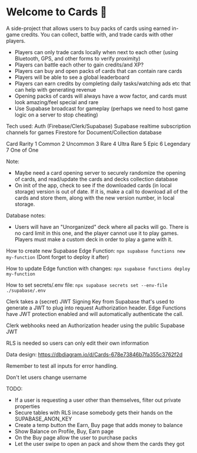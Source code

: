 # Welcome to Cards 👋

A side-project that allows users to buy packs of cards using earned in-game credits.
You can collect, battle with, and trade cards with other players.

- Players can only trade cards locally when next to each other (using Bluetooth, GPS, and other forms to verify proximity)
- Players can battle each other to gain credits/and XP?
- Players can buy and open packs of cards that can contain rare cards
- Players will be able to see a global leaderboard
- Players can earn credits by completing daily tasks/watching ads etc that can help with generating revenue
- Opening packs of cards will always have a wow factor, and cards must look amazing/feel special and rare
- Use Supabase broadcast for gameplay (perhaps we need to host game logic on a server to stop cheating)

Tech used:
Auth (Firebase/Clerk/Supabase)
Supabase realtime subscription channels for games
Firestore for Document/Collection database

Card Rarity
1 Common
2 Uncommon
3 Rare
4 Ultra Rare
5 Epic
6 Legendary
7 One of One

Note:

- Maybe need a card opening server to securely randomize the opening of cards, and read/update the cards and decks collection database
- On init of the app, check to see if the downloaded cards (in local storage) version is out of date. If it is, make a call to download all of the cards and store them, along with the new version number, in local storage.

Database notes:

- Users will have an "Unorganized" deck where all packs will go. There is no card limit in this one, and the player cannot use it to play games. Players must make a custom deck in order to play a game with it.

How to create new Supabase Edge Function:
`npx supabase functions new my-function`
(Dont forget to deploy it after)

How to update Edge function with changes:
`npx supabase functions deploy my-function`

How to set secrets/.env file:
`npx supabase secrets set --env-file ./supabase/.env`

Clerk takes a (secret) JWT Signing Key from Supabase that's used to generate a JWT to plug into request Authorization header. Edge Functions have JWT protection enabled and will automatically authenticate the call.

Clerk webhooks need an Authorization header using the public Supabase JWT

RLS is needed so users can only edit their own information

Data design:
https://dbdiagram.io/d/Cards-678e73846b7fa355c3762f2d

Remember to test all inputs for error handling.

Don't let users change username

TODO:

- If a user is requesting a user other than themselves, filter out private properties
- Secure tables with RLS incase somebody gets their hands on the SUPABASE_ANON_KEY
- Create a temp button the Earn, Buy page that adds money to balance
- Show Balance on Profile, Buy, Earn page
- On the Buy page allow the user to purchase packs
- Let the user swipe to open an pack and show them the cards they got
